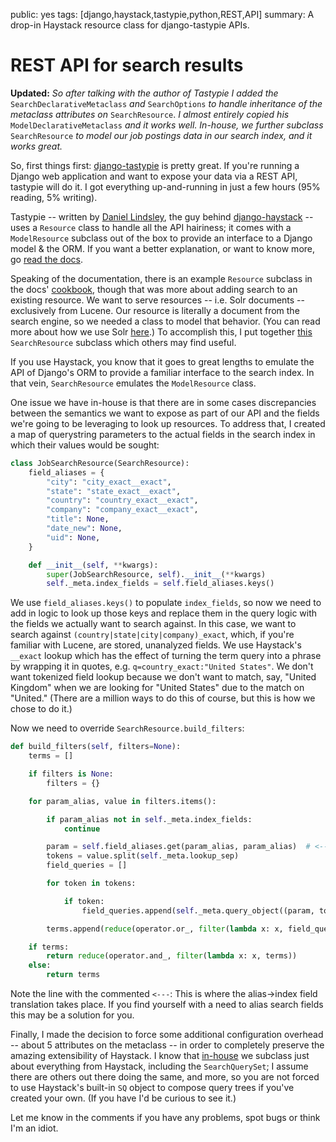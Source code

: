 public: yes
tags: [django,haystack,tastypie,python,REST,API]
summary: A drop-in Haystack resource class for django-tastypie APIs.

REST API for search results
===========================

**Updated:** *So after talking with the author of Tastypie I added the* `SearchDeclarativeMetaclass` *and* `SearchOptions` *to handle inheritance of the metaclass attributes on* `SearchResource`. *I almost entirely copied his* `ModelDeclarativeMetaclass` *and it works well. In-house, we further subclass* `SearchResource` *to model our job postings data in our search index, and it works great.*

So, first things first: [django-tastypie](https://github.com/toastdriven/django-tastypie) is pretty great. If you're running a Django web application and want to expose your data via a REST API, tastypie will do it. I got everything up-and-running in just a few hours (95% reading, 5% writing).

Tastypie -- written by [Daniel Lindsley](https://twitter.com/#!/daniellindsley), the guy behind [django-haystack](http://haystacksearch.org) -- uses a `Resource` class to handle all the API hairiness; it comes with a `ModelResource` subclass out of the box to provide an interface to a Django model & the ORM. If you want a better explanation, or want to know more, go [read the docs](http://django-tastypie.readthedocs.org/en/latest/index.html).

Speaking of the documentation, there is an example `Resource` subclass in the docs' [cookbook](http://readthedocs.org/docs/django-tastypie/en/latest/cookbook.html#adding-search-functionality), though that was more about adding search to an existing resource. We want to serve resources -- i.e. Solr documents -- exclusively from Lucene. Our resource is literally a document from the search engine, so we needed a class to model that behavior. (You can read more about how we use Solr [here](http://mattdeboard.net/2011/12/29/displacing-mysql-with-solr/).) To accomplish this, I put together [this](https://github.com/mattdeboard/mattdeboard.net/blob/master/2012/02/07/resources.py) `SearchResource` subclass which others may find useful.

If you use Haystack, you know that it goes to great lengths to emulate the API of Django's ORM to provide a familiar interface to the search index. In that vein, `SearchResource` emulates the `ModelResource` class.

One issue we have in-house is that there are in some cases discrepancies between the semantics we want to expose as part of our API and the fields we're going to be leveraging to look up resources. To address that, I created a map of querystring parameters to the actual fields in the search index in which their values would be sought:

```python
class JobSearchResource(SearchResource):
    field_aliases = {
        "city": "city_exact__exact",
        "state": "state_exact__exact",
        "country": "country_exact__exact",
        "company": "company_exact__exact",
        "title": None,
        "date_new": None,
        "uid": None,
    }

    def __init__(self, **kwargs):
        super(JobSearchResource, self).__init__(**kwargs)
        self._meta.index_fields = self.field_aliases.keys()
```

We use `field_aliases.keys()` to populate `index_fields`, so now we need to add in logic to look up those keys and replace them in the query logic with the fields we actually want to search against. In this case, we want to search against `(country|state|city|company)_exact`, which, if you're familiar with Lucene, are stored, unanalyzed fields. We use Haystack's `__exact` lookup which has the effect of turning the term query into a phrase by wrapping it in quotes, e.g. `q=country_exact:"United States"`. We don't want tokenized field lookup because we don't want to match, say, "United Kingdom" when we are looking for "United States" due to the match on "United." (There are a million ways to do this of course, but this is how we chose to do it.)

Now we need to override `SearchResource.build_filters`:

```python
def build_filters(self, filters=None):
    terms = []

    if filters is None:
        filters = {}

    for param_alias, value in filters.items():

        if param_alias not in self._meta.index_fields:
            continue

        param = self.field_aliases.get(param_alias, param_alias)  # <---
        tokens = value.split(self._meta.lookup_sep)
        field_queries = []

        for token in tokens:

            if token:
                field_queries.append(self._meta.query_object((param, token)))

        terms.append(reduce(operator.or_, filter(lambda x: x, field_queries)))

    if terms:
        return reduce(operator.and_, filter(lambda x: x, terms))
    else:
        return terms
```

Note the line with the commented `<---`: This is where the alias->index field translation takes place. If you find yourself with a need to alias search fields this may be a solution for you.

Finally, I made the decision to force some additional configuration overhead -- about 5 attributes on the metaclass -- in order to completely preserve the amazing extensibility of Haystack. I know that [in-house](http://directemployersfoundation.org) we subclass just about everything from Haystack, including the `SearchQuerySet`; I assume there are others out there doing the same, and more, so you are not forced to use Haystack's built-in `SQ` object to compose query trees if you've created your own. (If you have I'd be curious to see it.)

Let me know in the comments if you have any problems, spot bugs or think I'm an idiot.
